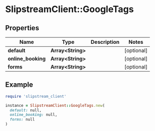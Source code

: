 # SlipstreamClient::GoogleTags

## Properties

| Name | Type | Description | Notes |
| ---- | ---- | ----------- | ----- |
| **default** | **Array&lt;String&gt;** |  | [optional] |
| **online_booking** | **Array&lt;String&gt;** |  | [optional] |
| **forms** | **Array&lt;String&gt;** |  | [optional] |

## Example

```ruby
require 'slipstream_client'

instance = SlipstreamClient::GoogleTags.new(
  default: null,
  online_booking: null,
  forms: null
)
```

